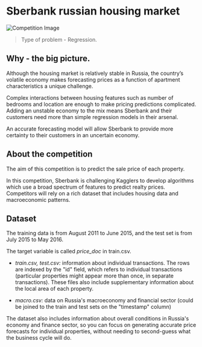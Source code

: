 # Sberbank russian housing market

![Competition Image](http://wx1.sinaimg.cn/mw690/5396ee05ly1ff33zmo48zj21he12ghdt.jpg)

> Type of problem - Regression.

## Why - the big picture.
Although the housing market is relatively stable in Russia, the country’s volatile economy makes forecasting prices as a function of apartment characteristics a unique challenge. 

Complex interactions between housing features such as number of bedrooms and location are enough to make pricing predictions complicated. Adding an unstable economy to the mix means Sberbank and their customers need more than simple regression models in their arsenal.

An accurate forecasting model will allow Sberbank to provide more certainty to their customers in an uncertain economy.

## About the competition 

The aim of this competition is to predict the sale price of each property. 

In this competition, Sberbank is challenging Kagglers to develop algorithms which use a broad spectrum of features to predict realty prices. Competitors will rely on a rich dataset that includes housing data and macroeconomic patterns. 

## Dataset

The training data is from August 2011 to June 2015, and the test set is from July 2015 to May 2016. 


The target variable is called *price_doc* in train.csv.

- *train.csv, test.csv:* information about individual transactions. The rows are indexed by the "id" field, which refers to individual transactions (particular properties might appear more than once, in separate transactions). These files also include supplementary information about the local area of each property.

- *macro.csv:* data on Russia's macroeconomy and financial sector (could be joined to the train and test sets on the "timestamp" column)

The dataset also includes information about overall conditions in Russia's economy and finance sector, so you can focus on generating accurate price forecasts for individual properties, without needing to second-guess what the business cycle will do.